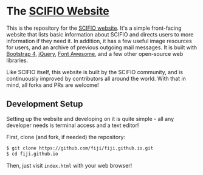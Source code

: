 # The [SCIFIO Website](https://scif.io)

This is the repository for the [SCIFIO website](https://scif.io). It's a simple front-facing website that lists basic information about SCIFIO and directs users to more information if they need it. In addition, it has a few useful image resources for users, and an archive of previous outgoing mail messages. It is built with [Bootstrap 4](https://getbootstrap.com), [jQuery](http://jquery.com/), [Font Awesome](https://fontawesome.com), and a few other open-source web libraries.

Like SCIFIO itself, this website is built by the SCIFIO community, and is continuously improved by contributors all around the world. With that in mind, all forks and PRs are welcome!

## Development Setup

Setting up the website and developing on it is quite simple - all any developer needs is terminal access and a text editor!

First, clone (and fork, if needed) the repository:

```sh
$ git clone https://github.com/fiji/fiji.github.io.git
$ cd fiji.github.io
```

Then, just visit `index.html` with your web browser!